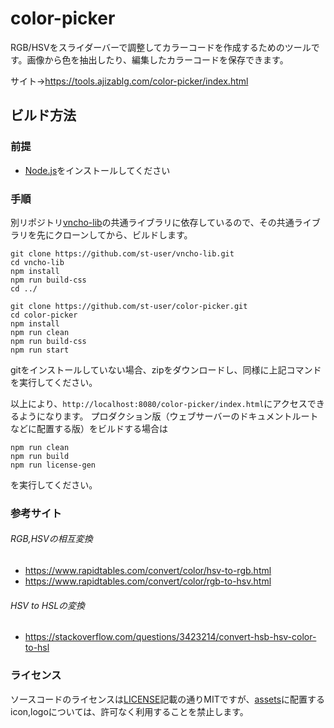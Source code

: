 # color-picker
RGB/HSVをスライダーバーで調整してカラーコードを作成するためのツールです。画像から色を抽出したり、編集したカラーコードを保存できます。

サイト→https://tools.ajizablg.com/color-picker/index.html

## ビルド方法
### 前提
- [Node.js](https://nodejs.org/ja/)をインストールしてください

### 手順
別リポジトリ[vncho-lib](https://github.com/st-user/vncho-lib)の共通ライブラリに依存しているので、その共通ライブラリを先にクローンしてから、ビルドします。

```
git clone https://github.com/st-user/vncho-lib.git
cd vncho-lib
npm install
npm run build-css
cd ../

git clone https://github.com/st-user/color-picker.git
cd color-picker
npm install
npm run clean
npm run build-css
npm run start
```

gitをインストールしていない場合、zipをダウンロードし、同様に上記コマンドを実行してください。

以上により、`http://localhost:8080/color-picker/index.html`にアクセスできるようになります。
プロダクション版（ウェブサーバーのドキュメントルートなどに配置する版）をビルドする場合は
```
npm run clean
npm run build
npm run license-gen
```
を実行してください。


### 参考サイト
###### RGB,HSVの相互変換
- https://www.rapidtables.com/convert/color/hsv-to-rgb.html
- https://www.rapidtables.com/convert/color/rgb-to-hsv.html

###### HSV to HSLの変換
- https://stackoverflow.com/questions/3423214/convert-hsb-hsv-color-to-hsl


### ライセンス
ソースコードのライセンスは[LICENSE](https://github.com/st-user/color-picker/blob/master/LICENSE)記載の通りMITですが、[assets](https://github.com/st-user/color-picker/tree/master/assets)に配置するicon,logoについては、許可なく利用することを禁止します。
